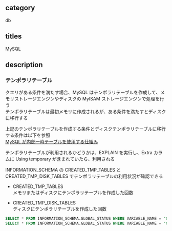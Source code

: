 ## category

db

## titles

MySQL

## description

### テンポラリテーブル

クエリがある条件を満たす場合、MySQL はテンポラリテーブルを作成して、メモリストレージエンジンやディスクの MyISAM ストレージエンジンで処理を行う  
テンポラリテーブルは最初メモリに作成されるが、ある条件を満たすとディスクに移行する

上記のテンポラリテーブルを作成する条件とディスクテンポラリテーブルに移行する条件は以下を参照  
<a href="https://dev.mysql.com/doc/refman/5.6/ja/internal-temporary-tables.html" target="_blank">MySQL が内部一時テーブルを使用する仕組み</a>

テンポラリテーブルが利用されるかどうかは、EXPLAIN を実行し、Extra カラムに Using temporary が含まれていたら、利用される

INFORMATION_SCHEMA の CREATED_TMP_TABLES と CREATED_TMP_DISK_TABLES でテンポラリテーブルの利用状況が確認できる

- CREATED_TMP_TABLES  
  メモリまたはディスクにテンポラリテーブルを作成した回数

- CREATED_TMP_DISK_TABLES  
  ディスクにテンポラリテーブルを作成した回数

```sql
SELECT * FROM INFORMATION_SCHEMA.GLOBAL_STATUS WHERE VARIABLE_NAME = "CREATED_TMP_TABLES";
SELECT * FROM INFORMATION_SCHEMA.GLOBAL_STATUS WHERE VARIABLE_NAME = "CREATED_TMP_DISK_TABLES";
```

